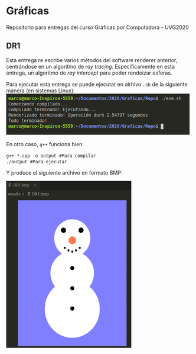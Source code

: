 # Gráficas
Repositorio para entregas del curso Gráficas por Computadora - UVG2020

## DR1

Esta entrega re escribe varios métodos del software renderer anterior, centrándose en un algoritmo de _ray tracing_. Específicamente en esta entrega, un algoritmo de _ray intercept_ para poder rendeizar esferas.

Para ejecutar esta entrega se puede ejecutar en alrhivo ```.sh``` de la siguiente manera (en sistemas Linux):
![Comandos](./Comandos.png "Comandos")

En otro caso, ```g++``` funciona bien:
```
g++ *.cpp -o output #Para compilar
./output #Para ejecutar
```

Y produce el siguiente archivo en formato BMP:

![Resultados](./Resultados.png "Resultados")
